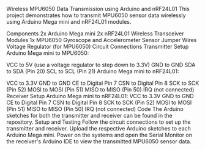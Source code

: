 Wireless MPU6050 Data Transmission using Arduino and nRF24L01
This project demonstrates how to transmit MPU6050 sensor data wirelessly using Arduino Mega mini and nRF24L01 modules.

Components
2x Arduino Mega mini
2x nRF24L01 Wireless Transceiver Modules
1x MPU6050 Gyroscope and Accelerometer Sensor
Jumper Wires
Voltage Regulator (for MPU6050)
Circuit Connections
Transmitter Setup
Arduino Mega mini to MPU6050:

VCC to 5V (use a voltage regulator to step down to 3.3V)
GND to GND
SDA to SDA (Pin 20)
SCL to SCL (Pin 21)
Arduino Mega mini to nRF24L01:

VCC to 3.3V
GND to GND
CE to Digital Pin 7
CSN to Digital Pin 8
SCK to SCK (Pin 52)
MOSI to MOSI (Pin 51)
MISO to MISO (Pin 50)
IRQ (not connected)
Receiver Setup
Arduino Mega mini to nRF24L01:
VCC to 3.3V
GND to GND
CE to Digital Pin 7
CSN to Digital Pin 8
SCK to SCK (Pin 52)
MOSI to MOSI (Pin 51)
MISO to MISO (Pin 50)
IRQ (not connected)
Code
The Arduino sketches for both the transmitter and receiver can be found in the repository.
Setup and Testing
Follow the circuit connections to set up the transmitter and receiver.
Upload the respective Arduino sketches to each Arduino Mega mini.
Power on the systems and open the Serial Monitor on the receiver's Arduino IDE to view the transmitted MPU6050 sensor data.
